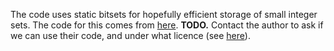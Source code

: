The code uses static bitsets for hopefully efficient storage of small integer sets.
The code for this comes from [here](https://raw.githubusercontent.com/chethega/StaticArrays.jl/fb0350012f01db4021d60906357e949333ec5d93/src/SBitSet.jl).
**TODO.** Contact the author to ask if we can use their code, and under what licence (see [here](https://github.com/chethega/StaticBitsets.jl/issues/1)).

